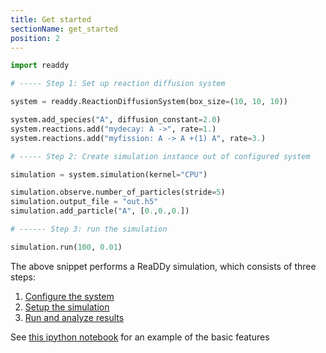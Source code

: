 ```yaml
---
title: Get started
sectionName: get_started
position: 2
---
```


```python
import readdy

# ----- Step 1: Set up reaction diffusion system

system = readdy.ReactionDiffusionSystem(box_size=(10, 10, 10))

system.add_species("A", diffusion_constant=2.0)
system.reactions.add("mydecay: A ->", rate=1.)
system.reactions.add("myfission: A -> A +(1) A", rate=3.)

# ----- Step 2: Create simulation instance out of configured system

simulation = system.simulation(kernel="CPU")

simulation.observe.number_of_particles(stride=5)
simulation.output_file = "out.h5"
simulation.add_particle("A", [0.,0.,0.])

# ------ Step 3: run the simulation

simulation.run(100, 0.01)
```

The above snippet performs a ReaDDy simulation, which consists of three steps:
1. [Configure the system]({{site.baseurl}}/system.html)
2. [Setup the simulation]({{site.baseurl}}/simulation.html)
3. [Run and analyze results]({{site.baseurl}}/results.html)

See [this ipython notebook]({{site.baseurl}}/demonstration/api) for an example of the basic features
